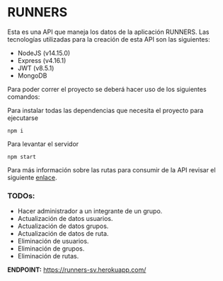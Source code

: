 # RUNNERS
Esta es una API que maneja los datos de la aplicación RUNNERS. Las tecnologías utilizadas para la creación de esta API son las siguientes:
- NodeJS (v14.15.0)
- Express (v4.16.1) 
- JWT (v8.5.1)
- MongoDB

Para poder correr el proyecto se deberá hacer uso de los siguientes comandos:

Para instalar todas las dependencias que necesita el proyecto para ejecutarse
```
npm i
```

Para levantar el servidor
```
npm start
```

Para más información sobre las rutas para consumir de la API revisar el siguiente [enlace](https://github.com/DJNGOSolutions/RUNNERS-SV_BackEnd/wiki).

### TODOs:
- Hacer administrador a un integrante de un grupo.
- Actualización de datos usuarios.
- Actualización de datos grupos.
- Actualización de datos de ruta.
- Eliminación de usuarios.
- Eliminación de grupos.
- Eliminación de rutas.

__ENDPOINT:__ https://runners-sv.herokuapp.com/

